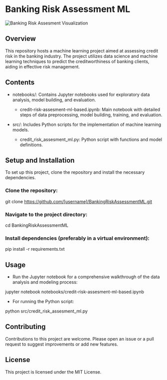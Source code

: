 # Banking Risk Assessment ML

![Banking Risk Assesment Visualization](https://media.licdn.com/dms/image/D4E12AQEK7QhmYeVmeg/article-cover_image-shrink_600_2000/0/1659812434401?e=2147483647&v=beta&t=1WnIMwJLiHJI9u8vJ26xyc-Lmdwe1PXK5ncct5f5oKo)


## Overview
This repository hosts a machine learning project aimed at assessing credit risk in the banking industry. The project utilizes data science and machine learning techniques to predict the creditworthiness of banking clients, aiding in effective risk management.

## Contents
* notebooks/: Contains Jupyter notebooks used for exploratory data analysis, model building, and evaluation.
    * credit-risk-assesment-ml-based.ipynb: Main notebook with detailed steps of data preprocessing, model building, training, and evaluation.

* src/: Includes Python scripts for the implementation of machine learning models.
    * credit_risk_assesment_ml.py: Python script with functions and model definitions.

## Setup and Installation
To set up this project, clone the repository and install the necessary dependencies.

### Clone the repository:
git clone https://github.com/[username]/BankingRiskAssessmentML.git

### Navigate to the project directory:
cd BankingRiskAssessmentML

### Install dependencies (preferably in a virtual environment):
pip install -r requirements.txt

## Usage

* Run the Jupyter notebook for a comprehensive walkthrough of the data analysis and modeling process:
  
jupyter notebook notebooks/credit-risk-assesment-ml-based.ipynb

* For running the Python script:

python src/credit_risk_assesment_ml.py

## Contributing
Contributions to this project are welcome. Please open an issue or a pull request to suggest improvements or add new features.

## License
This project is licensed under the MIT License.
